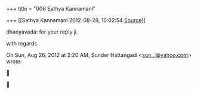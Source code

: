 +++
title = "006 Sathya Kannamani"

+++
[[Sathya Kannamani	2012-08-28, 10:02:54 [Source](https://groups.google.com/g/samskrita/c/enQwj0vN65M)]]



dhanyavada: for your reply ji.  
  
with regards  
  

On Sun, Aug 26, 2012 at 2:20 AM, Sunder Hattangadi \<[sun...@yahoo.com]()\> wrote:  






